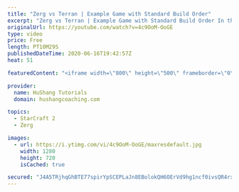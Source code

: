 ```yaml
---
title: "Zerg vs Terran | Example Game with Standard Build Order"
excerpt: "Zerg vs Terran | Example Game with Standard Build Order In this guide we learn how to defend early Terran attacks.  Coaching -------------------------------------------------------------------------- Interested in Starcraft lessons? Check out my website! I would love to help you improve and reach your"
originalUrl: https://youtube.com/watch?v=4c9OoM-OoGE
type: video
price: Free
length: PT10M29S
publishedDateTime: 2020-06-16T19:42:57Z
heat: 51

featuredContent: "<iframe width=\"800\" height=\"500\" frameborder=\"0\" src=\"https://www.youtube.com/embed/4c9OoM-OoGE\" allow=\"accelerometer; autoplay; encrypted-media; gyroscope; picture-in-picture\" allowfullscreen></iframe>"

provider:
  name: HuShang Tutorials
  domain: hushangcoaching.com

topics:
  - StarCraft 2
  - Zerg

images:
  - url: https://i.ytimg.com/vi/4c9OoM-OoGE/maxresdefault.jpg
    width: 1280
    height: 720
    isCached: true

secured: "J4A5TRjhqGhBTE77spirYpSCEPLaJn8EBolokQH6OErVd9hg1ncf0ivsQR4rxTbIBkUYsbU2DoaunFOEkd1DpdCizwl/jeC2jNReHnleAqk2yJBo5qE+wrXhj0985y2bV3pHaSReHJYyCcitnLG8sIgQCINVZadfxw5THFH1XGreEVU0nsc/Sg8XzCZfda5CcEG7jgK5KtY/IygsZaZd6ePk5PmkcNAOAPeT8GoKWBQFP2UjUBL3+Rw3d1NFGjU4xz7wVEhp/OBMGSCipsbwID0/+QfHUY2k8iHud0hw2nigaFrXyJlDkND4qBJfnC7CqLKAkXN05ijXXTP0cUcFEyCYFDqq4y24POFG5ZiNhtcABojiiFDTtZjG8kz7apE6gXbemI2N1H0IwZmktT6PqKJ3BBlPfyEIwFPQVOCvXQ4=;H+k4wk+/RhLjLqwcMVTDVA=="
---
```


